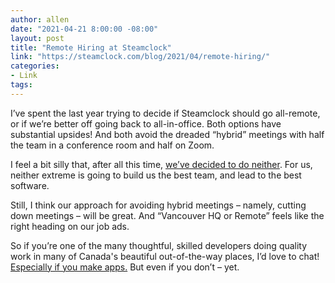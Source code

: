 ```yaml
---
author: allen
date: "2021-04-21 8:00:00 -08:00"
layout: post
title: "Remote Hiring at Steamclock"
link: "https://steamclock.com/blog/2021/04/remote-hiring/"
categories:
- Link
tags:
---
```


I’ve spent the last year trying to decide if Steamclock should go all-remote, or if we’re better off going back to all-in-office. Both options have substantial upsides! And both avoid the dreaded “hybrid” meetings with half the team in a conference room and half on Zoom.

I feel a bit silly that, after all this time, [we’ve decided to do neither](https://steamclock.com/blog/2021/04/remote-hiring/). For us, neither extreme is going to build us the best team, and lead to the best software.

Still, I think our approach for avoiding hybrid meetings – namely, cutting down meetings – will be great. And “Vancouver HQ or Remote” feels like the right heading on our job ads.

So if you’re one of the many thoughtful, skilled developers doing quality work in many of Canada's beautiful out-of-the-way places, I’d love to chat! [Especially if you make apps.](https://steamclock.com/careers/lead-ios-mobile-developer) But even if you don’t – yet.
